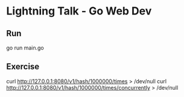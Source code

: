 Lightning Talk - Go Web Dev
===========================

Run
---

go run main.go

Exercise
--------

curl http://127.0.0.1:8080/v1/hash/1000000/times > /dev/null
curl http://127.0.0.1:8080/v1/hash/1000000/times/concurrently > /dev/null



